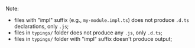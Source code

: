 Note:
- files with "impl" suffix (e.g., `my-module.impl.ts`) does not produce `.d.ts` declarations, only `.js`;
- files in `typings/` folder does not produce any `.js`, only `.d.ts`;
- files in `typings/` folder with "impl" suffix doesn't produce output;
